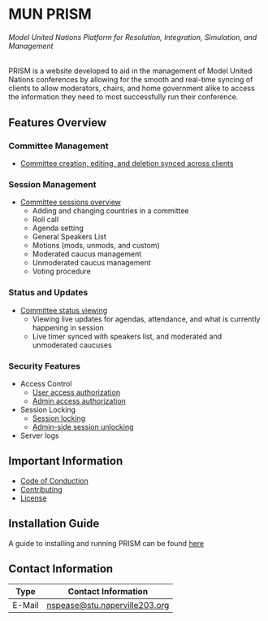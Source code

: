 # MUN PRISM
###### Model United Nations Platform for Resolution, Integration, Simulation, and Management

PRISM is a website developed to aid in the management of Model United Nations conferences by allowing for the smooth and real-time syncing of clients to allow moderators, chairs, and home government alike to access the information they need to most successfully run their conference.

## Features Overview

### Committee Management
- [Committee creation, editing, and deletion synced across clients](./docs/user/committee.md)

### Session Management
- [Committee sessions overview](./docs/user/session.md)
  - Adding and changing countries in a committee
  - Roll call
  - Agenda setting
  - General Speakers List
  - Motions (mods, unmods, and custom)
  - Moderated caucus management
  - Unmoderated caucus management
  - Voting procedure

### Status and Updates
- [Committee status viewing](./docs/user/status.md)
  - Viewing live updates for agendas, attendance, and what is currently happening in session
  - Live timer synced with speakers list, and moderated and unmoderated caucuses

### Security Features
* Access Control
  - [User access authorization](./docs/user/userAuth.md)
  - [Admin access authorization](./docs/user/adminAuth.md)
* Session Locking
  - [Session locking](./docs/user/locking.md)
  - [Admin-side session unlocking](./docs/user/unlocking.md)
* Server logs

## Important Information
* [Code of Conduction](./CODE_OF_CONDUCT.md)
* [Contributing](./CONTRIBUTING.md)
* [License](./LICENSE)

## Installation Guide
A guide to installing and running PRISM can be found [here](./docs/user/installing.md)

## Contact Information

| Type | Contact Information |
|-------------|----------------------------------|
| E-Mail      | nspease@stu.naperville203.org    |
